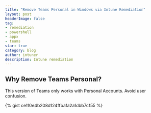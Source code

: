 ```yaml
---
title: "Remove Teams Personal in Windows via Intune Remediation"
layout: post
headerImage: false
tag:
- remediation
- powershell
- appx
- teams
star: true
category: blog
author: intuner
description: Intune remediation
---
```

## Why Remove Teams Personal?
This version of Teams only works with Personal Accounts. Avoid user confusion.

{% gist ce110e4b208d124ffbafa2a1dbb7cf55 %}
